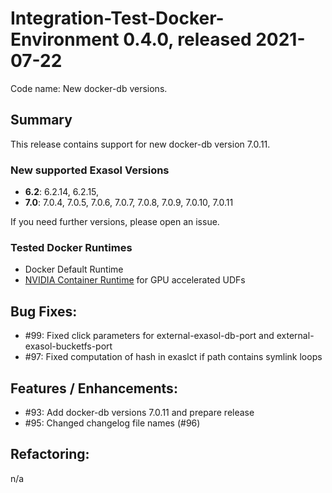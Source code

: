 # Integration-Test-Docker-Environment 0.4.0, released 2021-07-22

Code name: New docker-db versions.

## Summary

This release contains support for new docker-db version 7.0.11. 

### New supported Exasol Versions

* **6.2**: 6.2.14, 6.2.15,
* **7.0**: 7.0.4, 7.0.5, 7.0.6, 7.0.7, 7.0.8, 7.0.9, 7.0.10, 7.0.11

If you need further versions, please open an issue.

### Tested Docker Runtimes

- Docker Default Runtime
- [NVIDIA Container Runtime](https://github.com/NVIDIA/nvidia-container-runtime) for GPU accelerated UDFs

## Bug Fixes:
   - #99: Fixed click parameters for external-exasol-db-port and external-exasol-bucketfs-port
   - #97: Fixed computation of hash in exaslct if path contains symlink loops

## Features / Enhancements:
    
   - #93: Add docker-db versions 7.0.11 and prepare release
   - #95: Changed changelog file names (#96)

## Refactoring:
n/a  

